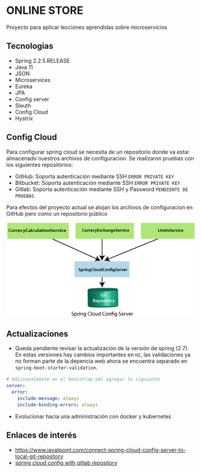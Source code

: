 # ONLINE STORE

Proyecto para aplicar lecciones aprendidas sobre microservicios

## Tecnologias

- Spring 2.2.5.RELEASE
- Java 11
- JSON
- Microservices
- Eureka
- JPA
- Config server
- Sleuth
- Config Cloud
- Hystrix

## Config Cloud

Para configurar spring cloud se necesita de un repositorio donde va estar almacenado nuestros archivos de configuracion.
Se realizaron pruebas con los siguientes repositorios:

- GitHub: Soporta autenticación mediante SSH `ERROR PRIVATE KEY`
- Bitbucket: Soporta autenticación mediante SSH `ERROR PRIVATE KEY`
- Gitlab: Soporta autenticación mediante SSH y Password `PENDIENTE DE PRUEBAS`

Para efectos del proyecto actual se alojan los archivos de configuracion en GitHub pero como un repositorio público

![](images/config-cloud.png)

## Actualizaciones

- Queda pendiente revisar la actualización de la versión de spring (2.7). En estas versiones hay cambios importantes en
  `H2`, las validaciones ya no forman parte de la depencia web ahora se encuentra separado
  en `spring-boot-starter-validation`.

````yaml
# Adicionalmente en el bootstrap.yml agregar lo siguiente
server:
  error:
    include-message: always
    include-binding-errors: always
````

- Evolucionar hacia una administración con docker y kubernetes

## Enlaces de interés

- https://www.javatpoint.com/connect-spring-cloud-config-server-to-local-git-repository
- [spring cloud config with gitlab repository](https://www.youtube.com/watch?v=VAuhoMDnxbk)